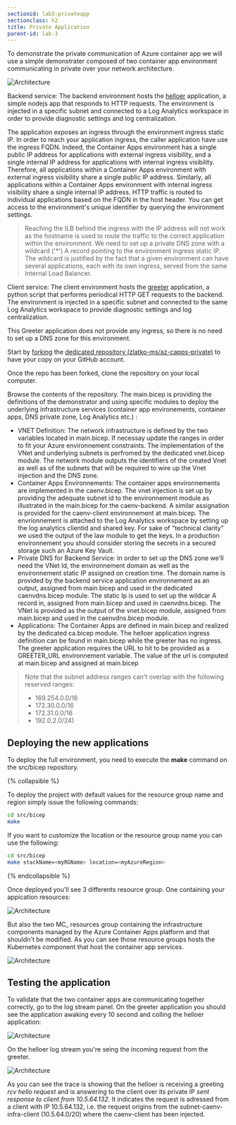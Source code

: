 ```yaml
---
sectionid: lab3-privateapp
sectionclass: h2
title: Private Application
parent-id: lab-3
---
```


To demonstrate the private communication of Azure container app we will use a simple demonstrater composed of two container app environment communicating in private over your network architecture.

 ![Architecture](./media/lab3/architecture.png)

Backend service:
The backend environment hosts the [helloer](https://github.com/zlatko-ms/helloer) application, a simple nodejs app that responds to HTTP requests. The environment is injected in a specific subnet and connected to a Log Analytics workspace in order to provide diagnostic settings and log centralization.

The application exposes an ingress through the environment ingress static IP. In order to reach your application ingress, the caller application have use the ingress FQDN. Indeed, the Container Apps environment has a single public IP address for applications with external ingress visibility, and a single internal IP address for applications with internal ingress visibility. Therefore, all applications within a Container Apps environment with external ingress visibility share a single public IP address. Similarly, all applications within a Container Apps environment with internal ingress visibility share a single internal IP address. HTTP traffic is routed to individual applications based on the FQDN in the host header. You can get access to the environment's unique identifier by querying the environment settings.

> Reaching the ILB behind the ingress with the IP address will not work as the hostname is used to route the traffic to the correct application within the environment. We need to set up a private DNS zone with a wildcard ('*') A record pointing to the environment ingress static IP. The wildcard is justified by the fact that a given environment can have several applications, each with its own ingress, served from the same Internal Load Balancer.

Client service:
The client environment hosts the [greeter](https://github.com/zlatko-ms/pgreeter) application, a python script that performs periodical HTTP GET requests to the backend. The environment is injected in a specific subnet and connected to the same Log Analytics workspace to provide diagnostic settings and log centralization.

This Greeter application does not provide any ingress, so there is no need to set up a DNS zone for this environment.

Start by [forking](https://github.com/Azure/reddog-containerapps/fork) the [dedicated repository (zlatko-ms/az-capps-private)](https://github.com/zlatko-ms/az-capps-private) to have your copy on your GitHub account.

Once the repo has been forked, clone the repository on your local computer.

Browse the contents of the repository. The main.bicep is providing the definitions of the demonstrator and using specific modules to deploy the underlying infrastructure services (container app environements, container apps, DNS private zone, Log Analytics etc.) :

- VNET Definition: The network infrastructure is defined by the two variables located in main.bicep. If necessay update the ranges in order to fit your Azure environnement constraints. The implementation of the VNet and underlying subnets is perfromed by the dedicated vnet.bicep module. The network module outputs the identifiers of the created Vnet as well as of the subnets that will be required to wire up the Vnet injection and the DNS zone.
- Container Apps Environnements: The container apps environnements are implemented in the caenv.bicep. The vnet injection is set up by providing the adequate subnet id to the environnement module as illustrated in the main.bicep for the caenv-backend. A similar assignation is provided for the caenv-client environnement at main.bicep. The envrionnement is attached to the Log Analytics workspace by setting up the log analytics clientid and shared key. For sake of "technical clarity" we used the output of the law module to get the keys. In a production environnement you should consider storing the secrets in a secured storage such an Azure Key Vault.
- Private DNS for Backend Service: In order to set up the DNS zone we'll need the VNet Id, the environnement domain as well as the environnement static IP assigned on creation time. The domain name is provided by the backend service application environnement as an output, assigned from main.bicep and used in the dedicated caenvdns.bicep module. The static Ip is used to set up the wildcar A record in, assigned from main.bicep and used in caenvdns.bicep. The VNet is provided as the output of the vnet.bicep module, assigned from main.bicep and used in the caenvdns.bicep module.
- Applications: The Container Apps are defined in main.bicep and realized by the dedicated ca.bicep module. The helloer application ingress definition can be found in main.bicep while the greeter has no ingress. The greeter application requires the URL to hit to be provided as a GREETER_URL environnement variable. The value of the url is computed at main.bicep and assigned at main.bicep

> Note that the subnet address ranges can't overlap with the following reserved ranges:
> - 169.254.0.0/16
> - 172.30.0.0/16
> - 172.31.0.0/16
> - 192.0.2.0/24)

## Deploying the new applications

To deploy the full environment, you need to execute the **make** command on the src/bicep repository.

{% collapsible %}

To deploy the project with default values for the resource group name and region simply issue the following commands:

``` bash
cd src/bicep
make
```

If you want to customize the location or the resource group name you can use the following:

``` bash
cd src/bicep
make stackName=<myRGName> location=<myAzureRegion>
```

{% endcollapsible %}

Once deployed you'll see 3 differents resource group. One containing your appication resources:

![Architecture](./media/lab3/basicrg.png)

 But also the two MC_ resources group containing the infrastructure components managed by the Azure Container Apps platform and that shouldn't be modified. As you can see those resource groups hosts the Kubernetes component that host the container app services.

![Architecture](./media/lab3/mcrg.png)

## Testing the application

To validate that the two container apps are communicating together correctly, go to the log stream panel. On the greeter application you should see the application awaking every 10 second and colling the helloer application:

![Architecture](./media/lab3/greeterlogstream.png)

On the helloer log stream you're seing the incoming request from the greeter.

![Architecture](./media/lab3/helloerlogstream.png)

As you can see the trace is showing that the helloer is receiving a greeting *rcv hello request* and is answering to the client over its private IP *sent response to client from 10.5.64.132*. It indicates the request is adressed from a client with IP 10.5.64.132, i.e. the request origins from the subnet-caenv-infra-client (10.5.64.0/20) where the caenv-client has been injected.
